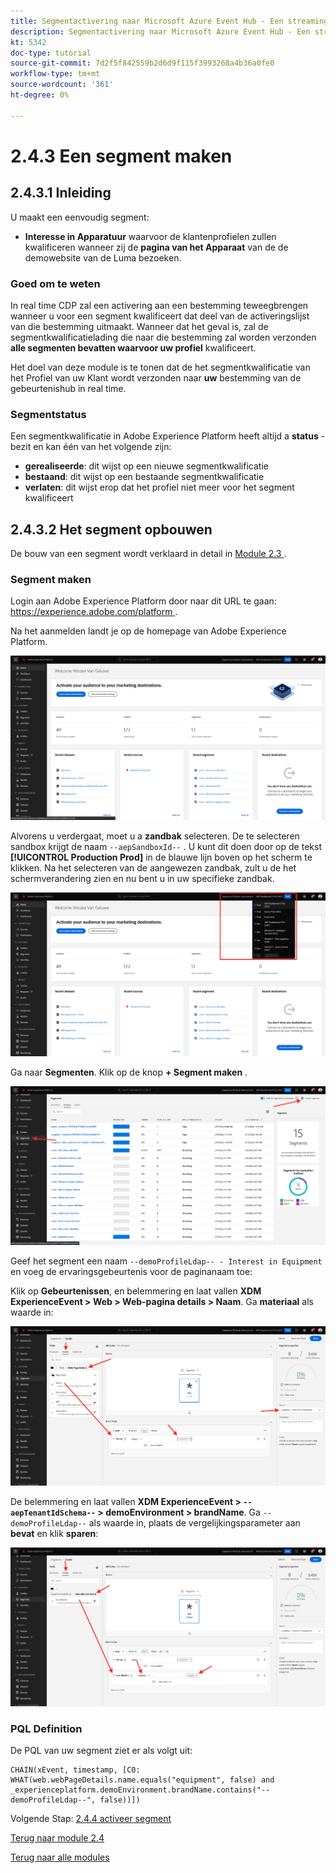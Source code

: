 ```yaml
---
title: Segmentactivering naar Microsoft Azure Event Hub - Een streaming segment maken
description: Segmentactivering naar Microsoft Azure Event Hub - Een streaming segment maken
kt: 5342
doc-type: tutorial
source-git-commit: 7d2f5f842559b2d6d9f115f3993268a4b36a0fe0
workflow-type: tm+mt
source-wordcount: '361'
ht-degree: 0%

---
```


# 2.4.3 Een segment maken

## 2.4.3.1 Inleiding

U maakt een eenvoudig segment:

- **Interesse in Apparatuur** waarvoor de klantenprofielen zullen kwalificeren wanneer zij de **pagina van het Apparaat** van de de demowebsite van de Luma bezoeken.

### Goed om te weten

In real time CDP zal een activering aan een bestemming teweegbrengen wanneer u voor een segment kwalificeert dat deel van de activeringslijst van die bestemming uitmaakt. Wanneer dat het geval is, zal de segmentkwalificatielading die naar die bestemming zal worden verzonden **alle segmenten bevatten waarvoor uw profiel** kwalificeert.

Het doel van deze module is te tonen dat de het segmentkwalificatie van het Profiel van uw Klant wordt verzonden naar **uw** bestemming van de gebeurtenishub in real time.

### Segmentstatus

Een segmentkwalificatie in Adobe Experience Platform heeft altijd a **status** - bezit en kan één van het volgende zijn:

- **gerealiseerde**: dit wijst op een nieuwe segmentkwalificatie
- **bestaand**: dit wijst op een bestaande segmentkwalificatie
- **verlaten**: dit wijst erop dat het profiel niet meer voor het segment kwalificeert

## 2.4.3.2 Het segment opbouwen

De bouw van een segment wordt verklaard in detail in [ Module 2.3 ](./../../../modules/rtcdp-b2c/module2.3/real-time-cdp-build-a-segment-take-action.md).

### Segment maken

Login aan Adobe Experience Platform door naar dit URL te gaan: [ https://experience.adobe.com/platform ](https://experience.adobe.com/platform).

Na het aanmelden landt je op de homepage van Adobe Experience Platform.

![ Ingestie van Gegevens ](./../../../modules/datacollection/module1.2/images/home.png)

Alvorens u verdergaat, moet u a **zandbak** selecteren. De te selecteren sandbox krijgt de naam ``--aepSandboxId--`` . U kunt dit doen door op de tekst **[!UICONTROL Production Prod]** in de blauwe lijn boven op het scherm te klikken. Na het selecteren van de aangewezen zandbak, zult u de het schermverandering zien en nu bent u in uw specifieke zandbak.

![ Ingestie van Gegevens ](./../../../modules/datacollection/module1.2/images/sb1.png)

Ga naar **Segmenten**. Klik op de knop **+ Segment maken** .

![ Ingestie van Gegevens ](./images/seg.png)

Geef het segment een naam `--demoProfileLdap-- - Interest in Equipment` en voeg de ervaringsgebeurtenis voor de paginanaam toe:

Klik op **Gebeurtenissen**, en belemmering en laat vallen **XDM ExperienceEvent > Web > Web-pagina details > Naam**. Ga **materiaal** als waarde in:

![ 4-05-create-ee-2.png ](./images/4-05-create-ee-2.png)

De belemmering en laat vallen **XDM ExperienceEvent > `--aepTenantIdSchema--` > demoEnvironment > brandName**. Ga `--demoProfileLdap--` als waarde in, plaats de vergelijkingsparameter aan **bevat** en klik **sparen**:

![ 4-05-create-ee-2-brand.png ](./images/4-05-create-ee-2-brand.png)

### PQL Definition

De PQL van uw segment ziet er als volgt uit:

```code
CHAIN(xEvent, timestamp, [C0: WHAT(web.webPageDetails.name.equals("equipment", false) and _experienceplatform.demoEnvironment.brandName.contains("--demoProfileLdap--", false))])
```

Volgende Stap: [ 2.4.4 activeer segment ](./ex4.md)

[Terug naar module 2.4](./segment-activation-microsoft-azure-eventhub.md)

[Terug naar alle modules](./../../../overview.md)
